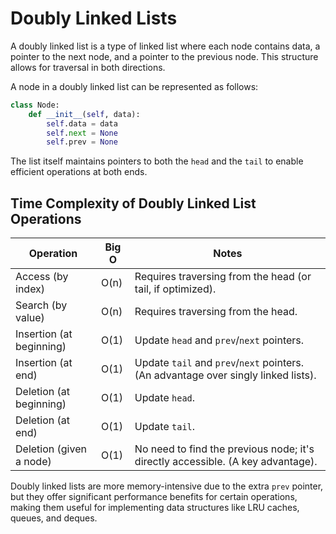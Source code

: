 # Doubly Linked Lists

A doubly linked list is a type of linked list where each node contains data, a pointer to the next node, and a pointer to the previous node. This structure allows for traversal in both directions.

A node in a doubly linked list can be represented as follows:

```python
class Node:
    def __init__(self, data):
        self.data = data
        self.next = None
        self.prev = None
```

The list itself maintains pointers to both the `head` and the `tail` to enable efficient operations at both ends.

## Time Complexity of Doubly Linked List Operations

| Operation                  | Big O | Notes                                                                                    |
|----------------------------|-------|------------------------------------------------------------------------------------------|
| Access (by index)          | O(n)  | Requires traversing from the head (or tail, if optimized).                               |
| Search (by value)          | O(n)  | Requires traversing from the head.                                                       |
| Insertion (at beginning)   | O(1)  | Update `head` and `prev`/`next` pointers.                                                |
| Insertion (at end)         | O(1)  | Update `tail` and `prev`/`next` pointers. (An advantage over singly linked lists).       |
| Deletion (at beginning)    | O(1)  | Update `head`.                                                                           |
| Deletion (at end)          | O(1)  | Update `tail`.                                                                           |
| Deletion (given a node)    | O(1)  | No need to find the previous node; it's directly accessible. (A key advantage).          |

Doubly linked lists are more memory-intensive due to the extra `prev` pointer, but they offer significant performance benefits for certain operations, making them useful for implementing data structures like LRU caches, queues, and deques. 